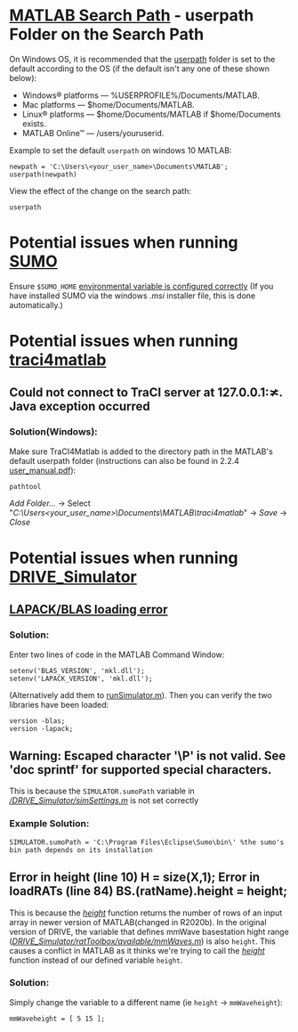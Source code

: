 # [MATLAB Search Path](https://uk.mathworks.com/help/matlab/matlab_env/what-is-the-matlab-search-path.html#responsive_offcanvas) - userpath Folder on the Search Path
On Windows OS, it is recommended that the [userpath](https://uk.mathworks.com/help/matlab/ref/userpath.html) folder is set to the default according to the OS
(if the default isn't any one of these shown below):

* Windows® platforms — %USERPROFILE%/Documents/MATLAB.
* Mac platforms — $home/Documents/MATLAB.
* Linux® platforms — $home/Documents/MATLAB if $home/Documents exists.
* MATLAB Online™ — /users/youruserid.

Example to set the default `userpath` on windows 10 MATLAB:
```
newpath = 'C:\Users\<your_user_name>\Documents\MATLAB';
userpath(newpath)
```
View the effect of the change on the search path:

```
userpath
```

# Potential issues when running [SUMO](https://sumo.dlr.de/docs/Installing/index.html) 
Ensure `$SUMO_HOME` [environmental variable is configured correctly](https://sumo.dlr.de/docs/Basics/Basic_Computer_Skills.html#sumo_home)
(If you have installed SUMO via the windows *.msi* installer file, this is done automatically.)

# Potential issues when running [traci4matlab](https://github.com/pipeacosta/traci4matlab)
## Could not connect to TraCI server at 127.0.0.1:≭. Java exception occurred
### Solution(Windows):
Make sure TraCI4Matlab is added to the directory path in the MATLAB's default userpath folder (instructions can also be found in 2.2.4 [user_manual.pdf](https://github.com/pipeacosta/traci4matlab/blob/master/user_manual.pdf)):
```
pathtool
```
*Add Folder...* -> Select "*C:\Users\<your_user_name>\Documents\MATLAB\traci4matlab*" -> *Save* -> *Close*
    
# Potential issues when running [DRIVE_Simulator](https://github.com/ioannismavromatis/DRIVE_Simulator)
## [LAPACK/BLAS loading error](https://uk.mathworks.com/matlabcentral/answers/269035-hot-to-fix-lapack-blas-loading-error)
### Solution:
Enter two lines of code in the MATLAB Command Window: 
```
setenv('BLAS_VERSION', 'mkl.dll');
setenv('LAPACK_VERSION', 'mkl.dll');
```
(Alternatively add them to [runSimulator.m](https://github.com/ioannismavromatis/DRIVE_Simulator/blob/master/runSimulator.m)).
Then you can verify the two libraries have been loaded: 
```
version -blas;
version -lapack;
```
## Warning: Escaped character '\P' is not valid. See 'doc sprintf' for supported special characters.
This is because the `SIMULATOR.sumoPath` variable in [*/DRIVE_Simulator/simSettings.m*](https://github.com/ioannismavromatis/DRIVE_Simulator/blob/master/simSettings.m) is not set correctly
### Example Solution:
```
SIMULATOR.sumoPath = 'C:\Program Files\Eclipse\Sumo\bin\' %the sumo's bin path depends on its installation
```

## Error in height (line 10) H = size(X,1); Error in loadRATs (line 84) BS.(ratName).height = height;
This is because the *[height](https://uk.mathworks.com/help/matlab/ref/height.html#mw_0c0894e1-3181-4045-923b-45aab2f657d4)* function returns the number of rows of an input array in newer version of MATLAB(changed in R2020b). In the original version of DRIVE, the variable that defines mmWave basestation hight range ([*DRIVE_Simulator/ratToolbox/available/mmWaves.m*](https://github.com/ioannismavromatis/DRIVE_Simulator/blob/440cbab1e6f1d4c6b0f28f074b02c4fce0379ee0/ratToolbox/available/mmWaves.m)) is also `height`. This causes a conflict in MATLAB as it thinks we're trying to call the *[height](https://uk.mathworks.com/help/matlab/ref/height.html#mw_0c0894e1-3181-4045-923b-45aab2f657d4)* function instead of our defined variable `height`.
### Solution:
Simply change the variable to a different name (ie `height` -> `mmWaveheight`):
```
mmWaveheight = [ 5 15 ];
```
